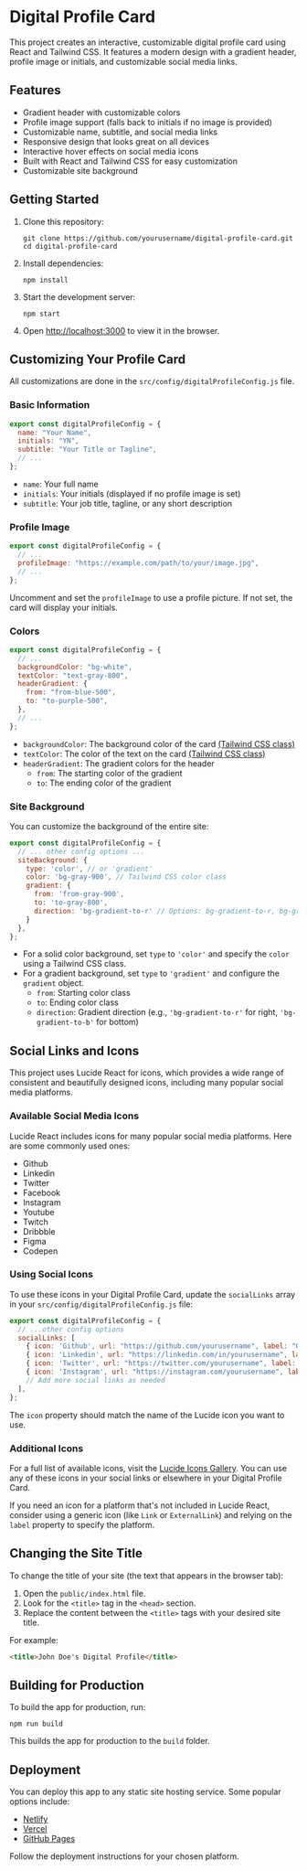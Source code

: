# Digital Profile Card

This project creates an interactive, customizable digital profile card using React and Tailwind CSS. It features a modern design with a gradient header, profile image or initials, and customizable social media links.

## Features

- Gradient header with customizable colors
- Profile image support (falls back to initials if no image is provided)
- Customizable name, subtitle, and social media links
- Responsive design that looks great on all devices
- Interactive hover effects on social media icons
- Built with React and Tailwind CSS for easy customization
- Customizable site background

## Getting Started

1. Clone this repository:
   ```
   git clone https://github.com/yourusername/digital-profile-card.git
   cd digital-profile-card
   ```

2. Install dependencies:
   ```
   npm install
   ```

3. Start the development server:
   ```
   npm start
   ```

4. Open [http://localhost:3000](http://localhost:3000) to view it in the browser.

## Customizing Your Profile Card

All customizations are done in the `src/config/digitalProfileConfig.js` file.

### Basic Information

```javascript
export const digitalProfileConfig = {
  name: "Your Name",
  initials: "YN",
  subtitle: "Your Title or Tagline",
  // ...
};
```

- `name`: Your full name
- `initials`: Your initials (displayed if no profile image is set)
- `subtitle`: Your job title, tagline, or any short description

### Profile Image

```javascript
export const digitalProfileConfig = {
  // ...
  profileImage: "https://example.com/path/to/your/image.jpg",
  // ...
};
```

Uncomment and set the `profileImage` to use a profile picture. If not set, the card will display your initials.

### Colors

```javascript
export const digitalProfileConfig = {
  // ...
  backgroundColor: "bg-white",
  textColor: "text-gray-800",
  headerGradient: {
    from: "from-blue-500",
    to: "to-purple-500",
  },
  // ...
};
```

- `backgroundColor`: The background color of the card [(Tailwind CSS class)](https://tailwindcss.com/docs/background-color)
- `textColor`: The color of the text on the card [(Tailwind CSS class)](https://tailwindcss.com/docs/text-color)
- `headerGradient`: The gradient colors for the header
  - `from`: The starting color of the gradient
  - `to`: The ending color of the gradient

### Site Background

You can customize the background of the entire site:

```javascript
export const digitalProfileConfig = {
  // ... other config options ...
  siteBackground: {
    type: 'color', // or 'gradient'
    color: 'bg-gray-900', // Tailwind CSS color class
    gradient: {
      from: 'from-gray-900',
      to: 'to-gray-800',
      direction: 'bg-gradient-to-r' // Options: bg-gradient-to-r, bg-gradient-to-b, etc.
    }
  },
};
```

- For a solid color background, set `type` to `'color'` and specify the `color` using a Tailwind CSS class.
- For a gradient background, set `type` to `'gradient'` and configure the `gradient` object.
  - `from`: Starting color class
  - `to`: Ending color class
  - `direction`: Gradient direction (e.g., `'bg-gradient-to-r'` for right, `'bg-gradient-to-b'` for bottom)

## Social Links and Icons

This project uses Lucide React for icons, which provides a wide range of consistent and beautifully designed icons, including many popular social media platforms.

### Available Social Media Icons

Lucide React includes icons for many popular social media platforms. Here are some commonly used ones:

- Github
- Linkedin
- Twitter
- Facebook
- Instagram
- Youtube
- Twitch
- Dribbble
- Figma
- Codepen

### Using Social Icons

To use these icons in your Digital Profile Card, update the `socialLinks` array in your `src/config/digitalProfileConfig.js` file:

```javascript
export const digitalProfileConfig = {
  // ...other config options
  socialLinks: [
    { icon: 'Github', url: "https://github.com/yourusername", label: "GitHub" },
    { icon: 'Linkedin', url: "https://linkedin.com/in/yourusername", label: "LinkedIn" },
    { icon: 'Twitter', url: "https://twitter.com/yourusername", label: "Twitter" },
    { icon: 'Instagram', url: "https://instagram.com/yourusername", label: "Instagram" },
    // Add more social links as needed
  ],
};
```

The `icon` property should match the name of the Lucide icon you want to use.

### Additional Icons

For a full list of available icons, visit the [Lucide Icons Gallery](https://lucide.dev/icons/). You can use any of these icons in your social links or elsewhere in your Digital Profile Card.

If you need an icon for a platform that's not included in Lucide React, consider using a generic icon (like `Link` or `ExternalLink`) and relying on the `label` property to specify the platform.

## Changing the Site Title

To change the title of your site (the text that appears in the browser tab):

1. Open the `public/index.html` file.
2. Look for the `<title>` tag in the `<head>` section.
3. Replace the content between the `<title>` tags with your desired site title.

For example:

```html
<title>John Doe's Digital Profile</title>
```

## Building for Production

To build the app for production, run:

```
npm run build
```

This builds the app for production to the `build` folder.

## Deployment

You can deploy this app to any static site hosting service. Some popular options include:

- [Netlify](https://www.netlify.com/)
- [Vercel](https://vercel.com/)
- [GitHub Pages](https://pages.github.com/)

Follow the deployment instructions for your chosen platform.
